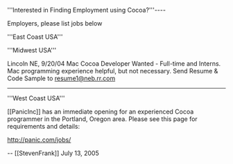 '''Interested in Finding Employment using Cocoa?'''----

Employers, please list jobs below

'''East Coast USA'''

'''Midwest USA'''

Lincoln NE, 9/20/04
Mac Cocoa Developer Wanted - Full-time and Interns.
Mac programming experience helpful, but not necessary.
Send Resume & Code Sample to resume1@neb.rr.com

----

'''West Coast USA'''

[[PanicInc]] has an immediate opening for an experienced Cocoa programmer in the Portland, Oregon area.  Please see this page for requirements and details:

http://panic.com/jobs/

-- [[StevenFrank]] July 13, 2005